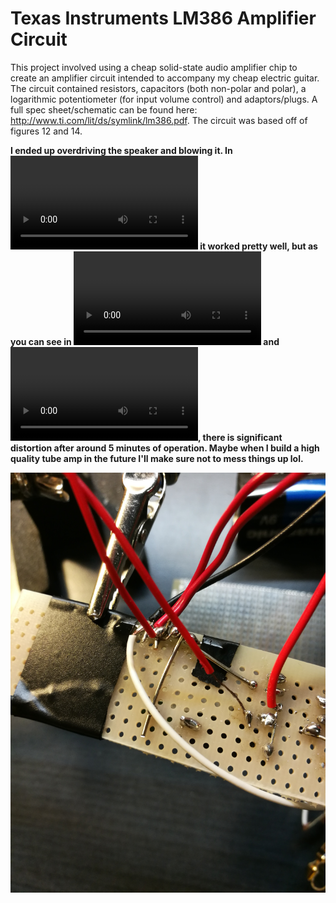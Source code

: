 # Texas Instruments LM386 Amplifier Circuit

This project involved using a cheap solid-state audio amplifier chip to create an amplifier circuit intended to accompany my cheap electric guitar. The circuit contained resistors, capacitors (both non-polar and polar), a logarithmic potentiometer (for input volume control) and adaptors/plugs. A full spec sheet/schematic can be found here: http://www.ti.com/lit/ds/symlink/lm386.pdf. The circuit was based off of figures 12 and 14.

**I ended up overdriving the speaker and blowing it. In ![VID_1](https://github.com/alainlou/HardwareProjects/blob/master/LM386%20Amp%20Circuit/VID_1.mp4) it worked pretty well, but as you can see in ![VID_2](https://github.com/alainlou/HardwareProjects/blob/master/LM386%20Amp%20Circuit/VID_2.mp4) and ![VID_3](https://github.com/alainlou/HardwareProjects/blob/master/LM386%20Amp%20Circuit/VID_3.mp4), there is significant distortion after around 5 minutes of operation. Maybe when I build a high quality tube amp in the future I'll make sure not to mess things up lol.**

![Look at those exposed leads!](https://github.com/alainlou/HardwareProjects/blob/master/LM386%20Amp%20Circuit/IMG_1.jpg)
